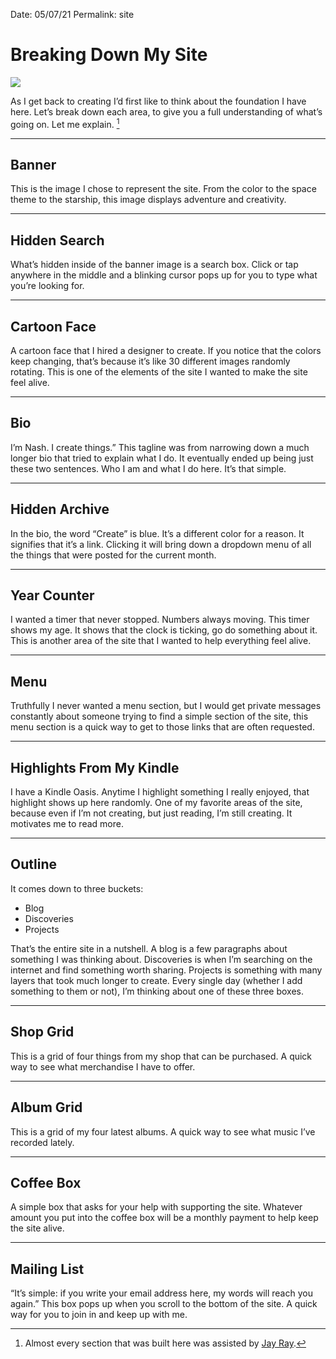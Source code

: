 Date: 05/07/21
Permalink: site

# Breaking Down My Site

![](https://i.imgur.com/yvjrtmB.png)

As I get back to creating I’d first like to think about the foundation I have here. Let’s break down each area, to give you a full understanding of what’s going on. Let me explain. [^1]

---- 

## Banner

This is the image I chose to represent the site. From the color to the space theme to the starship, this image displays adventure and creativity.

---- 

## Hidden Search

What’s hidden inside of the banner image is a search box. Click or tap anywhere in the middle and a blinking cursor pops up for you to type what you’re looking for.

---- 

## Cartoon Face

A cartoon face that I hired a designer to create. If you notice that the colors keep changing, that’s because it’s like 30 different images randomly rotating. This is one of the elements of the site I wanted to make the site feel alive.

---- 

## Bio

I’m Nash. I create things.” This tagline was from narrowing down a much longer bio that tried to explain what I do. It eventually ended up being just these two sentences. Who I am and what I do here. It’s that simple.

---- 

## Hidden Archive

In the bio, the word “Create” is blue. It’s a different color for a reason.  It signifies that it’s a link. Clicking it will bring down a dropdown menu of all the things that were posted for the current month.

---- 

## Year Counter

I wanted a timer that never stopped. Numbers always moving. This timer shows my age. It shows that the clock is ticking, go do something about it. This is another area of the site that I wanted to help everything feel alive.

---- 

## Menu

Truthfully I never wanted a menu section, but I would get private messages constantly about someone trying to find a simple section of the site, this menu section is a quick way to get to those links that are often requested.

---- 

## Highlights From My Kindle

I have a Kindle Oasis. Anytime I highlight something I really enjoyed, that highlight shows up here randomly. One of my favorite areas of the site, because even if I’m not creating, but just reading, I’m still creating. It motivates me to read more.

---- 

## Outline

It comes down to three buckets: 

- Blog
- Discoveries
- Projects

That’s the entire site in a nutshell. A blog is a few paragraphs about something I was thinking about. Discoveries is when I’m searching on the internet and find something worth sharing. Projects is something with many layers that took much longer to create. Every single day (whether I add something to them or not), I’m thinking about one of these three boxes.

---- 

## Shop Grid

This is a grid of four things from my shop that can be purchased. A quick way to see what merchandise I have to offer.

---- 

## Album Grid

This is a grid of my four latest albums. A quick way to see what music I’ve recorded lately.

---- 

## Coffee Box

A simple box that asks for your help with supporting the site. Whatever amount you put into the coffee box will be a monthly payment to help keep the site alive.

---- 

## Mailing List

“It’s simple: if you write your email address here, my words will reach you again.” This box pops up when you scroll to the bottom of the site. A quick way for you to join in and keep up with me.

[^1]:	Almost every section that was built here was assisted by [Jay Ray](https://engineeredeloquence.com/help).